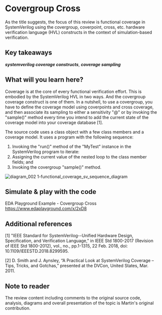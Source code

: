 # Covergroup Cross
As the title suggests, the focus of this review is functional coverage in SystemVerilog using the covergroup, coverpoint, cross, etc. hardware verification language (HVL) constructs in the context of simulation-based verification.

## Key takeaways
__*systemverilog coverage constructs*__, __*coverage sampling*__

## What will you learn here?
Coverage is at the core of every functional verification effort. This is embodied by the SystemVerilog HVL in two ways. And the covergroup coverage construct is one of them. In a nutshell, to use a covergroup, you have to define the coverage model using coverpoints and cross coverage, and then associate its sampling to either a sensitivity "@" or by invoking the "sample()" method every time you intend to add the current state of the coverage model into your coverage database [1].

The source code uses a class object with a few class members and a coverage model. It uses a program with the following sequence:
1. Invoking the "run()" method of the "MyTest" instance in the SystemVerilog program to iterate:
2. Assigning the current value of the nested loop to the class member fields; and
3. Invoking the covergroup "sample()" method.

![diagram_002 1-functional_coverage_sv_sequence_diagram](https://user-images.githubusercontent.com/50364461/213091259-701aa842-bdb5-4a3c-b497-eb9e93ae4399.png)

## Simulate & play with the code
EDA Playground Example - Covergroup Cross https://www.edaplayground.com/x/2xD8

## Additional references
[1] "IEEE Standard for SystemVerilog--Unified Hardware Design, Specification, and Verification Language," in IEEE Std 1800-2017 (Revision of IEEE Std 1800-2012), vol., no., pp.1-1315, 22 Feb. 2018, doi: 10.1109/IEEESTD.2018.8299595.

[2] D. Smith and J. Aynsley, “A Practical Look at SystemVerilog Coverage – Tips, Tricks, and Gotchas,” presented at the DVCon, United States, Mar. 2011.

## Note to reader
The review content including comments to the original source code, analysis, diagrams and overall presentation of the topic is Martin's original contribution.
